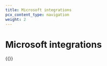 ```yaml
---
title: Microsoft integrations
pcx_content_type: navigation
weight: 2
---
```


# Microsoft integrations

{{<directory-listing>}}
